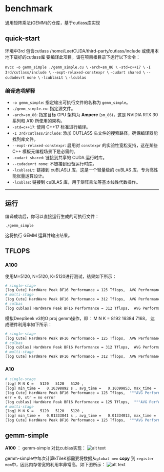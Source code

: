 # benchmark
通用矩阵乘法(GEMM)的仓库，基于cutlass库实现

## quick-start

环境中3rd 包含cutlass   /home/LeetCUDA/third-party/cutlass/include
或使用本地下载好的cutlass库
要编译此项目，请在项目根目录下运行以下命令：

`nvcc -o gemm_simple ./gemm_simple.cu \`
`-arch=sm_86 \`
`-std=c++17 \`
`-I 3rd/cutlass/include \`
`--expt-relaxed-constexpr \`
`-cudart shared \`
`--cudadevrt none \`
`-lcublasLt \`
`-lcublas`

### 编译选项解释

* `-o gemm_simple`: 指定输出可执行文件的名称为 `gemm_simple`。
* `./gemm_simple.cu`: 指定源文件。
* `-arch=sm_86`: 指定目标 GPU 架构为 **Ampere** (`sm_86`)，这是 NVIDIA RTX 30 系列和 A10 所使用的架构。
* `-std=c++17`: 使用 C++17 标准进行编译。
* `-I 3rd/cutlass/include`: 添加 CUTLASS 头文件的搜索路径，确保编译器能找到库文件。
* `--expt-relaxed-constexpr`: 启用对 `constexpr` 的实验性宽松支持，这在某些 C++ 模板元编程场景下是必需的。
* `-cudart shared`: 链接到共享的 CUDA 运行时库。
* `--cudadevrt none`: 不链接到设备运行时库。
* `-lcublasLt`: 链接到 cuBLASLt 库，这是一个轻量级的 cuBLAS 库，专为高性能张量运算设计。
* `-lcublas`: 链接到 cuBLAS 库，用于矩阵乘法等基本线性代数操作。

---

## 运行

编译成功后，你可以直接运行生成的可执行文件：

`./gemm_simple`

这将执行 GEMM 运算并输出结果。

## TFLOPS
### A100
使用M=5120, N=5120, K=5120进行测试，结果如下所示：
```bash
# single-stage
[log Cute] HardWare Peak BF16 Performance = 125 Tflops,  AVG Performance = 17.2476 Tflops, achieve usage = 0.137981 
# multi-stage
[log Cute] HardWare Peak BF16 Performance = 312 Tflops,  AVG Performance = 230.2785 Tflops, achieve usage = 0.738072 
# culbas
[log cublas] HardWare Peak BF16 Performance = 312 Tflops,  AVG Performance = 249.5714 Tflops, achieve usage = 0.799908
```
模拟DeepSeek v3的O proj gemm操作，即：
M N K =   8192 16384 7168， 达成硬件利用率如下所示：
```bash
# single-stage
[log Cute] HardWare Peak BF16 Performance = 125 Tflops,  AVG Performance = 18.6591 Tflops, achieve usage = 0.149272 
# culbas
[log cublas] HardWare Peak BF16 Performance = 312 Tflops,  AVG Performance = 291.1039 Tflops, achieve usage = 0.933025
# multi-stage
[log Cute] HardWare Peak BF16 Performance = 312 Tflops,  AVG Performance = 195.8124 Tflops, achieve usage = 0.627604 
```
### A10
```bash
# single-stage
[log] M N K =   5120   5120   5120 , 
[log] min_time =   0.10398892 s , avg_time =   0.10399853, max_time =    0.10400862 s, 
[log Cute] HardWare Peak BF16 Performance = 125 Tflops,  """AVG Performance = 2.5811 Tflops""", achieve usage = 0.020649 
err = 0, str = no error 
[log cublas] HardWare Peak BF16 Performance = 125 Tflops,  """AVG Performance = 19.6775 Tflops""", achieve usage = 0.157420 
# multi-stage
[log] M N K =   5120   5120   5120 , 
[log] min_time =   0.01333841 s , avg_time =   0.01334013, max_time =    0.01334177 s, 
[log Cute] HardWare Peak BF16 Performance = 125 Tflops,  """AVG Performance = 20.1224 Tflops""", achieve usage = 0.160979 
```
## gemm-simple
__A100__ ： 
gemm-simple 对比cublas实现：
![alt text](./pic/compare.jpg)


gemm-simple中每次计算kTileK都需要将数据从`global mem` __copy__ 到 `register mem`中，因此内存带宽的利用率非常高，如下图所示：
![alt text](./pic/gemm-simple_bandwidth.png)
